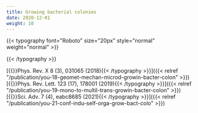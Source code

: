```yaml
---
title: Growing bacterial colonies
date: 2020-12-01
weight: 10
---
```


{{< typography font="Roboto" size="20px" style="normal" weight="normal" >}}

{{< /typography >}}

[{{<typography font="Roboto" size="18px" style="normal" weight="normal" >}}Phys. Rev. X 8 (3), 031065 (2018){{< /typography >}}]({{< relref "/publication/you-18-geomet-mechan-microd-growin-bacter-colon" >}})
[{{<typography font="Roboto" size="18px" style="normal" weight="normal" >}}Phys. Rev. Lett. 123 (17), 178001 (2019){{< /typography >}}]({{< relref "/publication/you-19-mono-to-multil-trans-growin-bacter-colon" >}})
[{{<typography font="Roboto" size="18px" style="normal" weight="normal" >}}Sci. Adv. 7 (4), eabc8685 (2021){{< /typography >}}]({{< relref "/publication/you-21-conf-indu-self-orga-grow-bact-colo" >}})



<!--more-->



